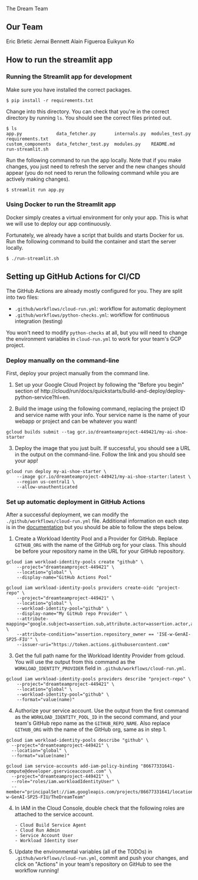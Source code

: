 The Dream Team

## Our Team

Eric Brletic
Jernai Bennett
Alain Figueroa
Euikyun Ko

## How to run the streamlit app

### Running the Streamlit app for development

Make sure you have installed the correct packages.

```shell
$ pip install -r requirements.txt
```

Change into this directory. You can check that you're in the correct directory by running `ls`.
You should see the correct files printed out.

```shell
$ ls
app.py             data_fetcher.py       internals.py  modules_test.py  requirements.txt
custom_components  data_fetcher_test.py  modules.py    README.md        run-streamlit.sh
```

Run the following command to run the app locally. Note that if you make changes, you just
need to refresh the server and the new changes should appear (you do not need to rerun
the following command while you are actively making changes).

```shell
$ streamlit run app.py
```

### Using Docker to run the Streamlit app

Docker simply creates a virtual environment for only your app. This is what we will use to
deploy our app continuously.

Fortunately, we already have a script that builds and starts Docker for us. Run the
following command to build the container and start the server locally.

```shell
$ ./run-streamlit.sh
```

## Setting up GitHub Actions for CI/CD

The GitHub Actions are already mostly configured for you. They are split
into two files:

- `.github/workflows/cloud-run.yml`: workflow for automatic deployment
- `.github/workflows/python-checks.yml`: workflow for continuous integration (testing)

You won't need to modify `python-checks` at all, but you will need to change
the environment variables in `cloud-run.yml` to work for your team's GCP project.

### Deploy manually on the command-line

First, deploy your project manually from the command line.

1. Set up your Google Cloud Project by following the "Before you begin" section of
   http://cloud/run/docs/quickstarts/build-and-deploy/deploy-python-service?hl=en.

2. Build the image using the following command, replacing the project ID and service
   name with your info. Your service name is the name of your webapp or project and can
   be whatever you want!

```shell
gcloud builds submit --tag gcr.io/dreamteamproject-449421/my-ai-shoe-starter
```

3. Deploy the image that you just built. If successful, you should see a URL in the
   output on the command-line. Follow the link and you should see your app!

```shell
gcloud run deploy my-ai-shoe-starter \
    --image gcr.io/dreamteamproject-449421/my-ai-shoe-starter:latest \
    --region us-central1 \
    --allow-unauthenticated
```

### Set up automatic deployment in GitHub Actions

After a successful deployment, we can modify the `./github/workflows/cloud-run.yml`
file. Additional information on each step is in the [documentation](https://github.com/google-github-actions/auth?tab=readme-ov-file#workload-identity-federation-through-a-service-account)
but you should be able to follow the steps below.

1. Create a Workload Identity Pool and a Provider for GitHub. Replace `GITHUB_ORG` with the name of the GitHub org for your class. This should be before your repository name in the URL for your GitHub repository.

```shell
gcloud iam workload-identity-pools create "github" \
    --project="dreamteamproject-449421" \
    --location="global" \
    --display-name="GitHub Actions Pool"

gcloud iam workload-identity-pools providers create-oidc "project-repo" \
    --project="dreamteamproject-449421" \
    --location="global" \
    --workload-identity-pool="github" \
    --display-name="My GitHub repo Provider" \
    --attribute-mapping="google.subject=assertion.sub,attribute.actor=assertion.actor,attribute.repository=assertion.repository,attribute.repository_owner=assertion.repository_owner" \
    --attribute-condition="assertion.repository_owner == 'ISE-w-GenAI-SP25-FIU'" \
    --issuer-uri="https://token.actions.githubusercontent.com"
```

3. Get the full path name for the Workload Identity Provider from gcloud.
   You will use the output from this command as the `WORKLOAD_IDENTITY_PROVIDER`
   field in `.github/workflows/cloud-run.yml`.

```shell
gcloud iam workload-identity-pools providers describe "project-repo" \
    --project="dreamteamproject-449421" \
    --location="global" \
    --workload-identity-pool="github" \
    --format="value(name)"
```

4. Authorize your service account. Use the output from the first command as the
   `WORKLOAD_IDENTITY_POOL_ID` in the second command, and your team's GitHub repo
   name as the `GITHUB_REPO_NAME`. Also replace `GITHUB_ORG` with the name of the GitHub org, same as in step 1.

```shell
gcloud iam workload-identity-pools describe "github" \
  --project="dreamteamproject-449421" \
  --location="global" \
  --format="value(name)"
```

```shell
gcloud iam service-accounts add-iam-policy-binding "86677331641-compute@developer.gserviceaccount.com" \
  --project="dreamteamproject-449421" \
  --role="roles/iam.workloadIdentityUser" \
  --member="principalSet://iam.googleapis.com/projects/86677331641/locations/global/workloadIdentityPools/github/attribute.repository/ISE-w-GenAI-SP25-FIU/TheDreamTeam"
```

4.  In IAM in the Cloud Console, double check that the following roles are attached
    to the service account.

        - Cloud Build Service Agent
        - Cloud Run Admin
        - Service Account User
        - Workload Identity User

5.  Update the environmental variables (all of the TODOs) in
    `.github/workflows/cloud-run.yml`, commit and push your changes,
    and click on "Actions" in your team's repository on GitHub to see
    the workflow running!
